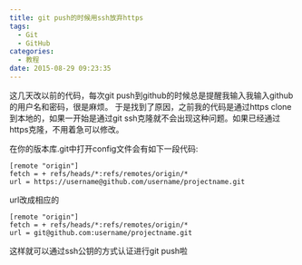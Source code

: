 ```yaml
---
title: git push的时候用ssh放弃https
tags:
  - Git
  - GitHub
categories:
  - 教程
date: 2015-08-29 09:23:35
---
```


这几天改以前的代码，每次git push到github的时候总是提醒我输入我输入github的用户名和密码，很是麻烦。
于是找到了原因，之前我的代码是通过https clone到本地的，如果一开始是通过git ssh克隆就不会出现这种问题。如果已经通过https克隆，不用着急可以修改。

在你的版本库.git中打开config文件会有如下一段代码:
```
[remote "origin"]  
fetch = + refs/heads/*:refs/remotes/origin/*  
url = https://username@github.com/username/projectname.git 
```
url改成相应的
```
[remote "origin"]  
fetch = + refs/heads/*:refs/remotes/origin/*  
url = git@github.com:username/projectname.git 
```
这样就可以通过ssh公钥的方式认证进行git push啦
